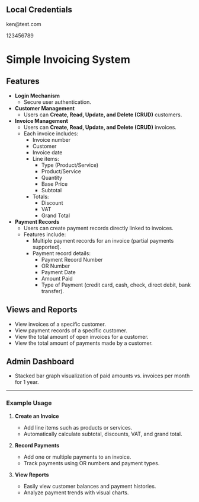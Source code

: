 ## Local Credentials 
<p>ken@test.com</p>
<p>123456789</p>

# Simple Invoicing System

## Features
- **Login Mechanism**
  - Secure user authentication.
- **Customer Management**
  - Users can **Create, Read, Update, and Delete (CRUD)** customers.
- **Invoice Management**
  - Users can **Create, Read, Update, and Delete (CRUD)** invoices.
  - Each invoice includes:
    - Invoice number
    - Customer
    - Invoice date
    - Line items:
      - Type (Product/Service)
      - Product/Service
      - Quantity
      - Base Price
      - Subtotal
    - Totals:
      - Discount
      - VAT
      - Grand Total
- **Payment Records**
  - Users can create payment records directly linked to invoices.
  - Features include:
    - Multiple payment records for an invoice (partial payments supported).
    - Payment record details:
      - Payment Record Number
      - OR Number
      - Payment Date
      - Amount Paid
      - Type of Payment (credit card, cash, check, direct debit, bank transfer).

## Views and Reports
- View invoices of a specific customer.
- View payment records of a specific customer.
- View the total amount of open invoices for a customer.
- View the total amount of payments made by a customer.

## Admin Dashboard
- Stacked bar graph visualization of paid amounts vs. invoices per month for 1 year.

---

### Example Usage
1. **Create an Invoice**  
   - Add line items such as products or services.
   - Automatically calculate subtotal, discounts, VAT, and grand total.
   
2. **Record Payments**  
   - Add one or multiple payments to an invoice.
   - Track payments using OR numbers and payment types.

3. **View Reports**  
   - Easily view customer balances and payment histories.
   - Analyze payment trends with visual charts.
